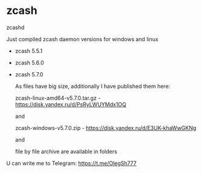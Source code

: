 # zcash
zcashd

Just compiled zcash daemon versions for windows and linux

+ zcash 5.5.1
+ zcash 5.6.0
+ zcash 5.7.0

    As files have big size, additionally I have published them here:
    
    zcash-linux-amd64-v5.7.0.tar.gz - https://disk.yandex.ru/d/PsRyLWUYMdx1OQ
    
    and 
    
    zcash-windows-v5.7.0.zip - https://disk.yandex.ru/d/E3UK-khaWwGKNg

    and 
  
    file by file archive are available in folders

U can write me to Telegram: https://t.me/OlegSh777
